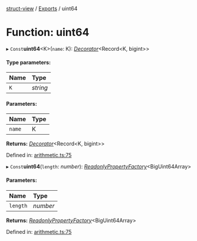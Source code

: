 [struct-view](../README.md) / [Exports](../modules.md) / uint64

# Function: uint64

▸ `Const`**uint64**<K\>(`name`: K): [*Decorator*](../interfaces/decorator.md)<Record<K, bigint\>\>

#### Type parameters:

Name | Type |
:------ | :------ |
`K` | *string* |

#### Parameters:

Name | Type |
:------ | :------ |
`name` | K |

**Returns:** [*Decorator*](../interfaces/decorator.md)<Record<K, bigint\>\>

Defined in: [arithmetic.ts:75](https://github.com/patrickroberts/struct-view/blob/main/src/arithmetic.ts#L75)

▸ `Const`**uint64**(`length`: *number*): [*ReadonlyPropertyFactory*](../interfaces/readonlypropertyfactory.md)<BigUint64Array\>

#### Parameters:

Name | Type |
:------ | :------ |
`length` | *number* |

**Returns:** [*ReadonlyPropertyFactory*](../interfaces/readonlypropertyfactory.md)<BigUint64Array\>

Defined in: [arithmetic.ts:75](https://github.com/patrickroberts/struct-view/blob/main/src/arithmetic.ts#L75)
